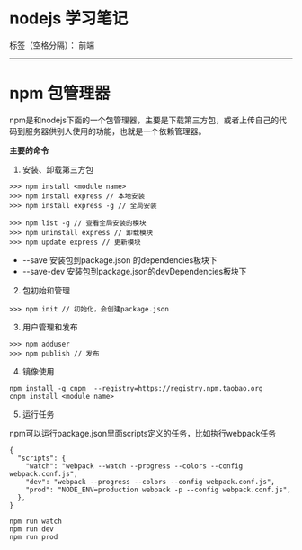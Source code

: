 # nodejs 学习笔记

标签（空格分隔）： 前端

---

# npm 包管理器
npm是和nodejs下面的一个包管理器，主要是下载第三方包，或者上传自己的代码到服务器供别人使用的功能，也就是一个依赖管理器。

**主要的命令**

1. 安装、卸载第三方包
```
>>> npm install <module name>
>>> npm install express // 本地安装
>>> npm install express -g // 全局安装

>>> npm list -g // 查看全局安装的模块
>>> npm uninstall express // 卸载模块
>>> npm update express // 更新模块
```
* --save 安装包到package.json 的dependencies板块下
* --save-dev 安装包到package.json的devDependencies板块下

2. 包初始和管理
```
>>> npm init // 初始化，会创建package.json
```
3. 用户管理和发布
```
>>> npm adduser
>>> npm publish // 发布
```
4. 镜像使用
```
npm install -g cnpm  --registry=https://registry.npm.taobao.org
cnpm install <module name>
```
5. 运行任务

npm可以运行package.json里面scripts定义的任务，比如执行webpack任务
```
{
  "scripts": {
    "watch": "webpack --watch --progress --colors --config webpack.conf.js",
    "dev": "webpack --progress --colors --config webpack.conf.js",
    "prod": "NODE_ENV=production webpack -p --config webpack.conf.js",
  },
}
```
```
npm run watch
npm run dev
npm run prod
```